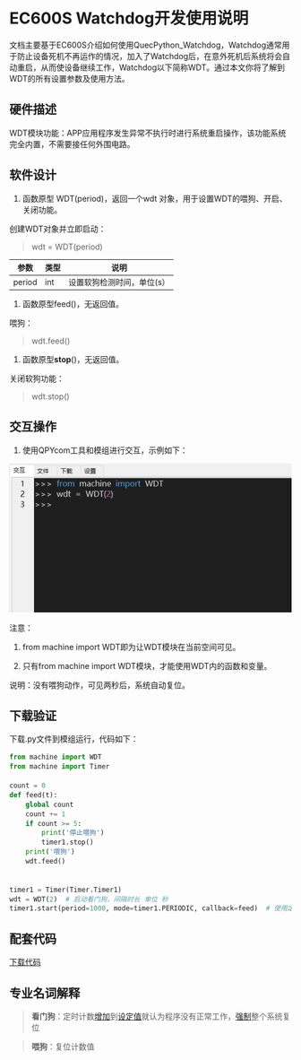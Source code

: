 # EC600S Watchdog开发使用说明

文档主要基于EC600S介绍如何使用QuecPython_Watchdog，Watchdog通常用于防止设备死机不再运作的情况，加入了Watchdog后，在意外死机后系统将会自动重启，从而使设备继续工作，Watchdog以下简称WDT。通过本文你将了解到WDT的所有设置参数及使用方法。

##  硬件描述

WDT模块功能：APP应用程序发生异常不执行时进行系统重启操作，该功能系统完全内置，不需要接任何外围电路。

##  软件设计

1.  函数原型 WDT(period)，返回一个wdt 对象，用于设置WDT的喂狗、开启、关闭功能。

创建WDT对象并立即启动：

>   wdt = WDT(period)

| 参数   | 类型 | 说明                       |
|--------|------|----------------------------|
| period | int  | 设置软狗检测时间，单位(s） |

1.  函数原型feed()，无返回值。

喂狗：

>   wdt.feed()

1.  函数原型**stop**()，无返回值。

关闭软狗功能：

>   wdt.stop()

## 交互操作

1.  使用QPYcom工具和模组进行交互，示例如下：

<span><div style="text-align: center;">
![](media/078f1a0cb7cadb85b5e1806a14f57841.png)

</div></span>

注意：

1.  from machine import WDT即为让WDT模块在当前空间可见。

2.  只有from machine import WDT模块，才能使用WDT内的函数和变量。

说明：没有喂狗动作，可见两秒后，系统自动复位。

## 下载验证

下载.py文件到模组运行，代码如下：

```python
from machine import WDT
from machine import Timer

count = 0
def feed(t):
    global count
    count += 1
    if count >= 5:
        print('停止喂狗')
        timer1.stop()
    print('喂狗')
    wdt.feed()


timer1 = Timer(Timer.Timer1)
wdt = WDT(2)  # 启动看门狗，间隔时长 单位 秒
timer1.start(period=1000, mode=timer1.PERIODIC, callback=feed)  # 使用定时器喂狗

```

## 配套代码

<!-- * [下载代码](code/Watchdog.py) -->
 <a href="zh-cn/QuecPythonSub/code/Watchdog.py" target="_blank">下载代码</a>

## 专业名词解释

>   **看门狗**：定时计数[增加](https://baike.baidu.com/item/%E5%A2%9E%E5%8A%A0/9062530)到[设定值](https://baike.baidu.com/item/%E8%AE%BE%E5%AE%9A%E5%80%BC/7386889)就认为程序没有正常工作，[强制](https://baike.baidu.com/item/%E5%BC%BA%E5%88%B6/16011573)整个系统复位

>   **喂狗**：复位计数值

